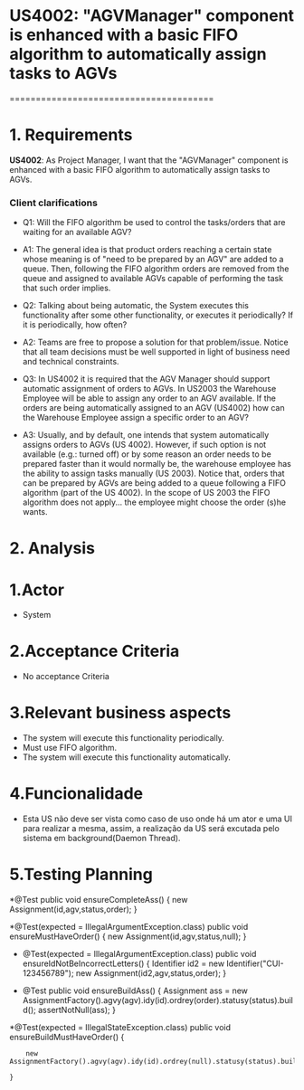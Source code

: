 # US4002: "AGVManager" component is enhanced with a basic FIFO algorithm to automatically assign tasks to AGVs
=======================================

# 1. Requirements

**US4002**: As Project Manager, I want that the "AGVManager" component is enhanced with a basic FIFO algorithm to automatically assign tasks to AGVs.

### Client clarifications 
* Q1: Will the FIFO algorithm be used to control the tasks/orders that are waiting for an available AGV? 
  
* A1: The general idea is that product orders reaching a certain state whose meaning is of "need to be prepared by an AGV" are added to a queue. Then, following the FIFO algorithm orders are removed from the queue and assigned to available AGVs capable of performing the task that such order implies.

* Q2: Talking about being automatic, the System executes this functionality after some other functionality, or executes it periodically? If it is periodically, how often?

* A2: Teams are free to propose a solution for that problem/issue. Notice that all team decisions must be well supported in light of business need and technical constraints.

* Q3: In US4002 it is required that the AGV Manager should support automatic assignment of orders to AGVs. In US2003 the Warehouse Employee will be able to assign any order to an AGV available. If the orders are being automatically assigned to an AGV (US4002) how can the Warehouse Employee assign a specific order to an AGV? 

* A3: Usually, and by default, one intends that system automatically assigns orders to AGVs (US 4002). However, if such option is not available (e.g.: turned off) or by some reason an order needs to be prepared faster than it would normally be, the warehouse employee has the ability to assign tasks manually (US 2003). Notice that, orders that can be prepared by AGVs are being added to a queue following a FIFO algorithm (part of the US 4002). In the scope of US 2003 the FIFO algorithm does not apply... the employee might choose the order (s)he wants.
 

# 2. Analysis 

# 1.Actor #
* System

# 2.Acceptance Criteria #
* No acceptance Criteria

# 3.Relevant business aspects #
* The system will execute this functionality periodically.
* Must use FIFO algorithm.
* The system will execute this functionality automatically.

# 4.Funcionalidade #
* Esta US não deve ser vista como caso de uso onde há um ator e uma UI para realizar a mesma, assim, a realização da US será excutada pelo sistema em background(Daemon Thread).

# 5.Testing Planning #

*@Test
    public void ensureCompleteAss() {
        new Assignment(id,agv,status,order);
    }

*@Test(expected = IllegalArgumentException.class)
    public void ensureMustHaveOrder() {
        new Assignment(id,agv,status,null);
    }

* @Test(expected = IllegalArgumentException.class)
    public void ensureIdNotBeIncorrectLetters() {
        Identifier id2 = new Identifier("CUI-123456789");
        new Assignment(id2,agv,status,order);
    }

* @Test
    public void ensureBuildAss() {
        Assignment ass = new AssignmentFactory().agvy(agv).idy(id).ordrey(order).statusy(status).build();
        assertNotNull(ass);
    }

*@Test(expected = IllegalStateException.class)
    public void ensureBuildMustHaveOrder()  {

        new AssignmentFactory().agvy(agv).idy(id).ordrey(null).statusy(status).build();

    }
